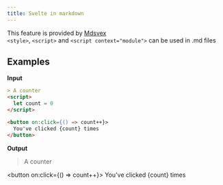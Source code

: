 ```yaml
---
title: Svelte in markdown
---
```


This feature is provided by [Mdsvex](https://mdsvex.com/)  
`<style>`, `<script>` and `<script context="module">` can be used in .md files


## Examples

**Input**

````md
> A counter
<script>
  let count = 0
</script>

<button on:click={() => count++}>
  You've clicked {count} times
</button>
````

**Output**

> A counter

<script>
  let count = 0
</script>

<button on:click={() => count++}>
  You've clicked {count} times
</button>